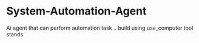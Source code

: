 # System-Automation-Agent
Ai agent that can perform  automation task .. build using use_computer tool  stands 
